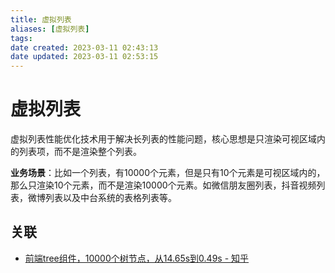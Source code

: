 ```yaml
---
title: 虚拟列表
aliases: [虚拟列表]
tags:
date created: 2023-03-11 02:43:13
date updated: 2023-03-11 02:53:15
---
```


# 虚拟列表

虚拟列表性能优化技术用于解决长列表的性能问题，核心思想是只渲染可视区域内的列表项，而不是渲染整个列表。

**业务场景**：比如一个列表，有10000个元素，但是只有10个元素是可视区域内的，那么只渲染10个元素，而不是渲染10000个元素。如微信朋友圈列表，抖音视频列表，微博列表以及中台系统的表格列表等。

## 关联

- [前端tree组件，10000个树节点，从14.65s到0.49s - 知乎](https://zhuanlan.zhihu.com/p/55528376)

